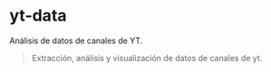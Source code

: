 # yt-data

Análisis de datos de canales de YT. 

> Extracción, análisis y visualización de datos de canales de yt.
